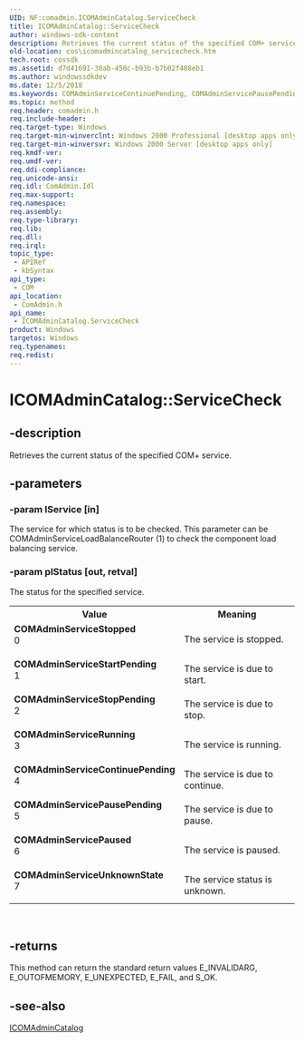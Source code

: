 ```yaml
---
UID: NF:comadmin.ICOMAdminCatalog.ServiceCheck
title: ICOMAdminCatalog::ServiceCheck
author: windows-sdk-content
description: Retrieves the current status of the specified COM+ service.
old-location: cos\icomadmincatalog_servicecheck.htm
tech.root: cossdk
ms.assetid: d7d41691-30ab-450c-b93b-b7b02f408eb1
ms.author: windowssdkdev
ms.date: 12/5/2018
ms.keywords: COMAdminServiceContinuePending, COMAdminServicePausePending, COMAdminServicePaused, COMAdminServiceRunning, COMAdminServiceStartPending, COMAdminServiceStopPending, COMAdminServiceStopped, COMAdminServiceUnknownState, ICOMAdminCatalog interface [COM+],ServiceCheck method, ICOMAdminCatalog.ServiceCheck, ICOMAdminCatalog::ServiceCheck, ServiceCheck, ServiceCheck method [COM+], ServiceCheck method [COM+],ICOMAdminCatalog interface, _cos_ICOMAdminCatalog_ServiceCheck, comadmin/ICOMAdminCatalog::ServiceCheck, cos.icomadmincatalog_servicecheck
ms.topic: method
req.header: comadmin.h
req.include-header: 
req.target-type: Windows
req.target-min-winverclnt: Windows 2000 Professional [desktop apps only]
req.target-min-winversvr: Windows 2000 Server [desktop apps only]
req.kmdf-ver: 
req.umdf-ver: 
req.ddi-compliance: 
req.unicode-ansi: 
req.idl: ComAdmin.Idl
req.max-support: 
req.namespace: 
req.assembly: 
req.type-library: 
req.lib: 
req.dll: 
req.irql: 
topic_type:
 - APIRef
 - kbSyntax
api_type:
 - COM
api_location:
 - ComAdmin.h
api_name:
 - ICOMAdminCatalog.ServiceCheck
product: Windows
targetos: Windows
req.typenames: 
req.redist: 
---
```


# ICOMAdminCatalog::ServiceCheck


## -description


Retrieves the current status of the specified COM+ service.


## -parameters




### -param lService [in]

The service for which status is to be checked. This parameter can be COMAdminServiceLoadBalanceRouter
(1) to check the component load balancing service.


### -param plStatus [out, retval]

The status for the specified service.

<table>
<tr>
<th>Value</th>
<th>Meaning</th>
</tr>
<tr>
<td width="40%"><a id="COMAdminServiceStopped"></a><a id="comadminservicestopped"></a><a id="COMADMINSERVICESTOPPED"></a><dl>
<dt><b>COMAdminServiceStopped</b></dt>
<dt>0</dt>
</dl>
</td>
<td width="60%">
The service is stopped.

</td>
</tr>
<tr>
<td width="40%"><a id="COMAdminServiceStartPending"></a><a id="comadminservicestartpending"></a><a id="COMADMINSERVICESTARTPENDING"></a><dl>
<dt><b>COMAdminServiceStartPending</b></dt>
<dt>1</dt>
</dl>
</td>
<td width="60%">
The service is due to start.

</td>
</tr>
<tr>
<td width="40%"><a id="COMAdminServiceStopPending"></a><a id="comadminservicestoppending"></a><a id="COMADMINSERVICESTOPPENDING"></a><dl>
<dt><b>COMAdminServiceStopPending</b></dt>
<dt>2</dt>
</dl>
</td>
<td width="60%">
The service is due to stop.

</td>
</tr>
<tr>
<td width="40%"><a id="COMAdminServiceRunning"></a><a id="comadminservicerunning"></a><a id="COMADMINSERVICERUNNING"></a><dl>
<dt><b>COMAdminServiceRunning</b></dt>
<dt>3</dt>
</dl>
</td>
<td width="60%">
The service is running.

</td>
</tr>
<tr>
<td width="40%"><a id="COMAdminServiceContinuePending"></a><a id="comadminservicecontinuepending"></a><a id="COMADMINSERVICECONTINUEPENDING"></a><dl>
<dt><b>COMAdminServiceContinuePending</b></dt>
<dt>4</dt>
</dl>
</td>
<td width="60%">
The service is due to continue.

</td>
</tr>
<tr>
<td width="40%"><a id="COMAdminServicePausePending"></a><a id="comadminservicepausepending"></a><a id="COMADMINSERVICEPAUSEPENDING"></a><dl>
<dt><b>COMAdminServicePausePending</b></dt>
<dt>5</dt>
</dl>
</td>
<td width="60%">
The service is due to pause.

</td>
</tr>
<tr>
<td width="40%"><a id="COMAdminServicePaused"></a><a id="comadminservicepaused"></a><a id="COMADMINSERVICEPAUSED"></a><dl>
<dt><b>COMAdminServicePaused</b></dt>
<dt>6</dt>
</dl>
</td>
<td width="60%">
The service is paused.

</td>
</tr>
<tr>
<td width="40%"><a id="COMAdminServiceUnknownState"></a><a id="comadminserviceunknownstate"></a><a id="COMADMINSERVICEUNKNOWNSTATE"></a><dl>
<dt><b>COMAdminServiceUnknownState</b></dt>
<dt>7</dt>
</dl>
</td>
<td width="60%">
The service status is unknown.

</td>
</tr>
</table>
 


## -returns



This method can return the standard return values E_INVALIDARG, E_OUTOFMEMORY, E_UNEXPECTED, E_FAIL, and S_OK.




## -see-also




<a href="https://msdn.microsoft.com/2c3c49df-9ca5-40ea-b45c-f4eca1004602">ICOMAdminCatalog</a>
 

 

